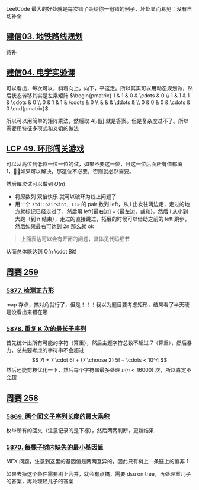 LeetCode 最大的好处就是每次错了会给你一组错的例子，坏处显而易见：没有自动补全

## [建信03. 地铁路线规划](https://leetcode-cn.com/contest/ccbft-2021fall/problems/zQTFs4/)

待补

## [建信04. 电学实验课](https://leetcode-cn.com/contest/ccbft-2021fall/problems/lSjqMF/)

可以看出，每次可以，斜着向上，向下，平这走。所以其实可以用动态规划做，然后状态转移其实是左乘矩阵 $\begin{pmatrix} 1 & 1 & 0 & \cdots & 0 \\ 1 & 1 & 1 & \cdots & 0 \\ 0 & 1 & 1 & \cdots & 0 \\ & & & \ddots & \\ 0 & 0 & 0 & \cdots & 0 \end{pmatrix}$

所以可以用简单的矩阵乘法，然后取 $A[i][j]$ 就是答案。但是复杂度过不了。所以需要用特征多项式和叉姐的做法

## [LCP 49. 环形闯关游戏](https://leetcode-cn.com/problems/K8GULz/)

可以从高位到低位一位一位的试，如果不要这一位，且这一位后面所有值都填 1，如果可以解决，那这位不必要，否则就必然需要。

然后每次试可以做到 $O(n)$

- 将原数列 双倍快乐 就可以破环为线上问题了
- 用一个 `std::pair<int, LL>` 的 pair 数列 left，从 i 出发往两边走，走过的地方就标记已经走过了，然后用 left[最右边] = {最左边，或和}，然后 i 从小到大跑（到 n 结束），走过的直接跳过，拓展的时候可以借助之前的 left 跳步，然后如果最右可达到 2n 那么就 ok

> 上面表达可以会有开闭的问题，具体见代码细节


从而总体能达到 O(n \cdot Bit)

## [周赛 259](https://leetcode-cn.com/contest/weekly-contest-259)

### [5877. 检测正方形](https://leetcode-cn.com/contest/weekly-contest-259/problems/detect-squares/)

map 存点，搞对角就行了，但是！！！我以为题目要考虑矩形，结果看了半天硬是没看出来错在哪

### [5878. 重复 K 次的最长子序列](https://leetcode-cn.com/contest/weekly-contest-259/problems/longest-subsequence-repeated-k-times/)

首先统计出所有可能的字符（算重），然后主题字符总数不超过 7（算重），然后暴力，总共要考虑的字符串不会超过
$$ 
7! + 7 \cdot 6! + {7 \choose 2} 5! + \cdots < 10^4
$$
然后还能剪枝优化一下，然后每个字符串最多处理 $n(n < 16000)$ 次，所以肯定不会超

## [周赛 258](https://leetcode-cn.com/contest/weekly-contest-258/problems/smallest-missing-genetic-value-in-each-subtree/)

### [5869. 两个回文子序列长度的最大乘积](https://leetcode-cn.com/problems/maximum-product-of-the-length-of-two-palindromic-subsequences/)

枚举所有的回文（注意记录的是下标），然后两两判断，更新结果

### [5870. 每棵子树内缺失的最小基因值](https://leetcode-cn.com/problems/smallest-missing-genetic-value-in-each-subtree/)

MEX 问题，注意到这里的基因值是两两互异的，因此只有树上一条链上的值非 1

如果去掉这个条件需要树上合并，就会有点搞，需要 dsu on tree，再处理重儿子的答案，再处理轻儿子的答案
